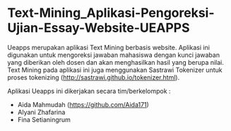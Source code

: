 # Text-Mining_Aplikasi-Pengoreksi-Ujian-Essay-Website-UEAPPS
Ueapps merupakan aplikasi Text Mining berbasis website. Aplikasi ini digunakan untuk mengoreksi jawaban mahasiswa dengan kunci jawaban yang diberikan oleh dosen dan akan menghasilkan hasil yang berupa nilai.
Text Mining pada aplikasi ini juga menggunakan Sastrawi Tokenizer untuk proses tokenizing (http://sastrawi.github.io/tokenizer.html).

Aplikasi Ueapps ini dikerjakan secara tim/berkelompok :
- Aida Mahmudah (https://github.com/Aida171)
- Alyani Zhafarina
- Fina Setianingrum
